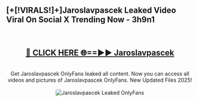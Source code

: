 <h2>[+[!VIRALS!]+]Jaroslavpascek Leaked Video Viral On Social X Trending Now - 3h9n1</h2>
<br>
<div align="center">
<h2><a href="https://libra.edu.pl?Jaroslavpascek" rel="nofollow">🔴 CLICK HERE 🌐==►► Jaroslavpascek</a></h2>
<br>
Get Jaroslavpascek OnlyFans leaked all content. Now you can access all videos and pictures of Jaroslavpascek OnlyFans. New Updated Files 2025!
<br>
<br>
<a href="https://libra.edu.pl?Jaroslavpascek" rel="nofollow" data-target="animated-image.originalLink"><img src="https://i.ibb.co.com/WyWwxjT/player-gif2.gif" alt="Jaroslavpascek Leaked OnlyFans" style="max-width: 100%; display: inline-block;" data-target="animated-image.originalImage"></a>
</div>
<br>